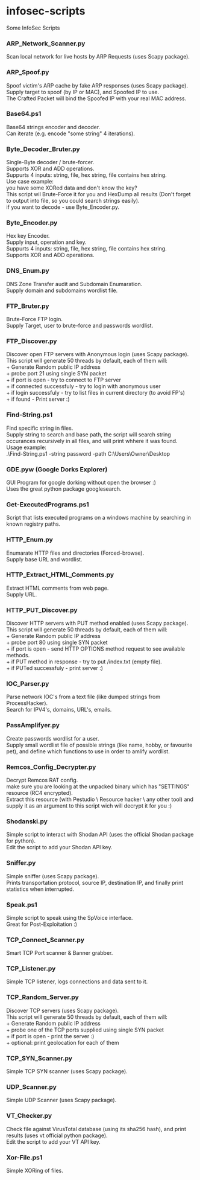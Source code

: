# infosec-scripts
Some InfoSec Scripts

### ARP_Network_Scanner.py

Scan local network for live hosts by ARP Requests (uses Scapy package).


### ARP_Spoof.py

Spoof victim's ARP cache by fake ARP responses (uses Scapy package).  
Supply target to spoof (by IP or MAC), and Spoofed IP to use.  
The Crafted Packet will bind the Spoofed IP with your real MAC address.


### Base64.ps1

Base64 strings encoder and decoder.  
Can iterate (e.g. encode "some string" 4 iterations).


### Byte_Decoder_Bruter.py

Single-Byte decoder / brute-forcer.  
Supports XOR and ADD operations.  
Suppurts 4 inputs: string, file, hex string, file contains hex string.  
Use case example:  
you have some XORed data and don't know the key?  
This script wil Brute-Force it for you and HexDump all results (Don't forget to output into file, so you could search strings easily).  
if you want to decode - use Byte_Encoder.py.  

 
### Byte_Encoder.py

Hex key Encoder.  
Supply input, operation and key.  
Suppurts 4 inputs: string, file, hex string, file contains hex string.  
Supports XOR and ADD operations.


### DNS_Enum.py

DNS Zone Transfer audit and Subdomain Enumaration.  
Supply domain and subdomains wordlist file.


### FTP_Bruter.py

Brute-Force FTP login.  
Supply Target, user to brute-force and passwords wordlist.  


### FTP_Discover.py

Discover open FTP servers with Anonymous login (uses Scapy package).  
This script will generate 50 threads by default, each of them will:  
	+ Generate Random public IP address	  
	+ probe port 21 using single SYN packet  
	+ if port is open - try to connect to FTP server  
	+ if connected successfuly - try to login with anonymous user  
	+ if login successfuly - try to list files in current directory (to avoid FP's)  
	+ if found - Print server :)
	

### Find-String.ps1

Find specific string in files.  
Supply string to search and base path, the script will search string occurances recursively in all files, and will print whhere it was found.  
Usage example:  
.\Find-String.ps1 -string password -path C:\Users\Owner\Desktop


### GDE.pyw (Google Dorks Explorer)

GUI Program for google dorking without open the browser :)  
Uses the great python package googlesearch.


### Get-ExecutedPrograms.ps1

Script that lists executed programs on a windows machine by searching in known registry paths.


### HTTP_Enum.py

Enumarate HTTP files and directories (Forced-browse).  
Supply base URL and wordlist.


### HTTP_Extract_HTML_Comments.py

Extract HTML comments from web page.  
Supply URL.


### HTTP_PUT_Discover.py

Discover HTTP servers with PUT method enabled (uses Scapy package).  
This script will generate 50 threads by default, each of them will:  
	+ Generate Random public IP address  	
	+ probe port 80 using single SYN packet  
	+ if port is open - send HTTP OPTIONS method request to see available methods.  
	+ if PUT method in response - try to put /index.txt (empty file).  
	+ if PUTed successfuly - print server :)
	

### IOC_Parser.py

Parse network IOC's from a text file (like dumped strings from ProcessHacker).  
Search for IPV4's, domains, URL's, emails.


### PassAmplifyer.py

Create passwords wordlist for a user.  
Supply small wordlist file of possible strings (like name, hobby, or favourite pet), and define which functions to use in order to amlify wordlist.


### Remcos_Config_Decrypter.py

Decrypt Remcos RAT config.  
make sure you are looking at the unpacked binary which has "SETTINGS" resource (RC4 encrypted).  
Extract this resource (with Pestudio \ Resource hacker \ any other tool) and supply it as an argument to this script wich will decrypt it for you :)


### Shodanski.py

Simple script to interact with Shodan API (uses the official Shodan package for python).  
Edit the script to add your Shodan API key.


### Sniffer.py

Simple sniffer (uses Scapy package).  
Prints transportation protocol, source IP, destination IP, and finally print statistics when interrupted.  


### Speak.ps1
 
Simple script to speak using the SpVoice interface.  
Great for Post-Exploitation :)


### TCP_Connect_Scanner.py

Smart TCP Port scanner & Banner grabber.


### TCP_Listener.py

Simple TCP listener, logs connections and data sent to it.


### TCP_Random_Server.py

Discover TCP servers (uses Scapy package).  
This script will generate 50 threads by default, each of them will:  
	+ Generate Random public IP address  	
	+ probe one of the TCP ports supplied using single SYN packet  
	+ if port is open - print the server :)  
	+ optional: print geolocation for each of them  
 

### TCP_SYN_Scanner.py
 
Simple TCP SYN scanner (uses Scapy package).  


### UDP_Scanner.py

Simple UDP Scanner (uses Scapy package).


### VT_Checker.py

Check file against VirusTotal database (using its sha256 hash), and print results (uses vt official python package).  
Edit the script to add your VT API key.
 
 
### Xor-File.ps1

Simple XORing of files.
 









